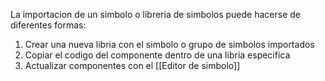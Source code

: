 La importacion de un simbolo o libreria de simbolos puede hacerse de diferentes formas:

1. Crear una nueva libria con el simbolo o grupo de simbolos importados
2. Copiar el codigo del componente dentro de una libria especifica
3. Actualizar componentes con el [[Editor de simbolo]]